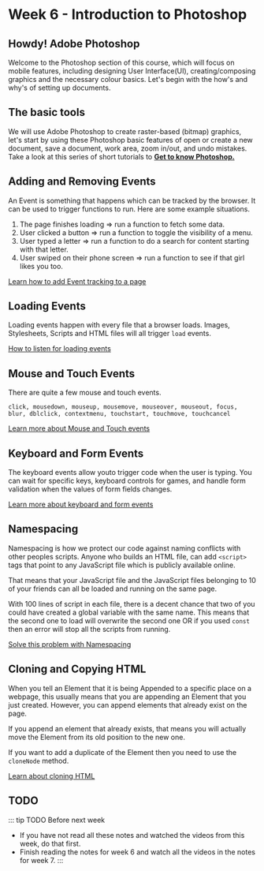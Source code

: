 # Week 6 - Introduction to Photoshop

## Howdy! Adobe Photoshop

Welcome to the Photoshop section of this course, which will focus on mobile features, including designing User Interface(UI), creating/composing graphics and the necessary colour basics.  Let's begin with the how's and why's of setting up documents.


## The basic tools

We will use Adobe Photoshop to create raster-based (bitmap) graphics, let's start by using these Photoshop basic features of open or create a new document, save a document, work area, zoom in/out, and undo mistakes. Take a look at this series of short tutorials to [**Get to know Photoshop.** ](https://helpx.adobe.com/photoshop/how-to/ps-basics-fundamentals.html)



## Adding and Removing Events

An Event is something that happens which can be tracked by the browser. It can be used to trigger functions to run. Here are some example situations.

1. The page finishes loading => run a function to fetch some data.
2. User clicked a button => run a function to toggle the visibility of a menu.
3. User typed a letter => run a function to do a search for content starting with that letter.
4. User swiped on their phone screen => run a function to see if that girl likes you too.

[Learn how to add Event tracking to a page](./adding.md)

## Loading Events

Loading events happen with every file that a browser loads. Images, Stylesheets, Scripts and HTML files will all trigger `load` events.

[How to listen for loading events](./load.md)

## Mouse and Touch Events

There are quite a few mouse and touch events.

```
click, mousedown, mouseup, mousemove, mouseover, mouseout, focus, blur, dblclick, contextmenu, touchstart, touchmove, touchcancel
```

[Learn more about Mouse and Touch events](./mouse.md)

## Keyboard and Form Events

The keyboard events allow youto trigger code when the user is typing. You can wait for specific keys, keyboard controls for games, and handle form validation when the values of form fields changes.

[Learn more about keyboard and form events](./keyboard.md)

## Namespacing

Namespacing is how we protect our code against naming conflicts with other peoples scripts. Anyone who builds an HTML file, can add `<script>` tags that point to any JavaScript file which is publicly available online.

That means that your JavaScript file and the JavaScript files belonging to 10 of your friends can all be loaded and running on the same page.

With 100 lines of script in each file, there is a decent chance that two of you could have created a global variable with the same name. This means that the second one to load will overwrite the second one OR if you used `const` then an error will stop all the scripts from running.

[Solve this problem with Namespacing](./namespace.md)

## Cloning and Copying HTML

When you tell an Element that it is being Appended to a specific place on a webpage, this usually means that you are appending an Element that you just created. However, you can append elements that already exist on the page.

If you append an element that already exists, that means you will actually move the Element from its old position to the new one.

If you want to add a duplicate of the Element then you need to use the `cloneNode` method.

[Learn about cloning HTML](./clone.md)

## TODO

::: tip TODO Before next week

- If you have not read all these notes and watched the videos from this week, do that first.
- Finish reading the notes for week 6 and watch all the videos in the notes for week 7.
  :::
